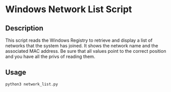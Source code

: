 # Windows Network List Script

## Description

This script reads the Windows Registry to retrieve and display a list of networks that the system has joined. It shows the network name and the associated MAC address.
Be sure that all values point to the correct position and you have all the privs of reading them.
## Usage

```sh
python3 network_list.py
```


